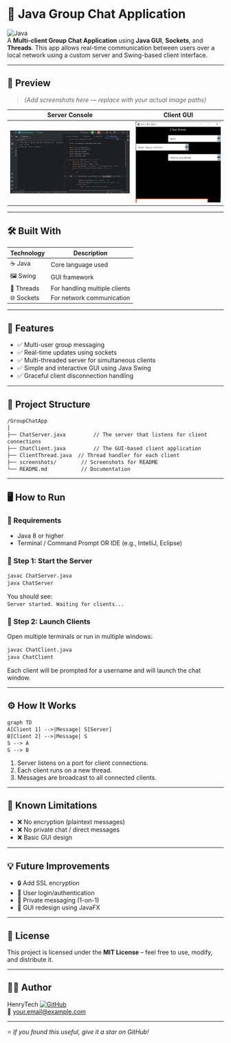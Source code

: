 
# 💬 Java Group Chat Application

![Java](https://img.shields.io/badge/Java-SE%208+-red?style=flat&logo=java)  
A **Multi-client Group Chat Application** using **Java GUI**, **Sockets**, and **Threads**. This app allows real-time communication between users over a local network using a custom server and Swing-based client interface.

---

## 📸 Preview

> _(Add screenshots here — replace with your actual image paths)_

| Server Console | Client GUI |
|----------------|------------|
| ![Server Screenshot](screenshots/server.png) | ![Client Screenshot](screenshots/client.png) |

---

## 🛠️ Built With

| Technology | Description |
|------------|-------------|
| ☕ Java     | Core language used |
| 🖼️ Swing    | GUI framework |
| 🧵 Threads  | For handling multiple clients |
| 🌐 Sockets | For network communication |

---

## 🚀 Features

- ✅ Multi-user group messaging
- ✅ Real-time updates using sockets
- ✅ Multi-threaded server for simultaneous clients
- ✅ Simple and interactive GUI using Java Swing
- ✅ Graceful client disconnection handling

---

## 📁 Project Structure

```plaintext
/GroupChatApp
│
├── ChatServer.java         // The server that listens for client connections
├── ChatClient.java         // The GUI-based client application
├── ClientThread.java  // Thread handler for each client
├── screenshots/        // Screenshots for README
└── README.md           // Documentation
```

---

## 🖥️ How to Run

### 🧩 Requirements

- Java 8 or higher
- Terminal / Command Prompt OR IDE (e.g., IntelliJ, Eclipse)

### 🔌 Step 1: Start the Server

```bash
javac ChatServer.java
java ChatServer
```

You should see:  
`Server started. Waiting for clients...`

### 💬 Step 2: Launch Clients

Open multiple terminals or run in multiple windows:

```bash
javac ChatClient.java
java ChatClient
```

Each client will be prompted for a username and will launch the chat window.

---

## ⚙️ How It Works

```mermaid
graph TD
A[Client 1] -->|Message| S[Server]
B[Client 2] -->|Message| S
S --> A
S --> B
```

1. Server listens on a port for client connections.
2. Each client runs on a new thread.
3. Messages are broadcast to all connected clients.

---

## 🚧 Known Limitations

- ❌ No encryption (plaintext messages)
- ❌ No private chat / direct messages
- ❌ Basic GUI design

---

## 💡 Future Improvements

- 🔒 Add SSL encryption
- 👥 User login/authentication
- 💌 Private messaging (1-on-1)
- 🎨 GUI redesign using JavaFX

---

## 📄 License

This project is licensed under the **MIT License** – feel free to use, modify, and distribute it.

---

## 🙋‍♂️ Author

HenryTech
[![GitHub](https://img.shields.io/badge/GitHub-YourUsername-black?logo=github)](https://github.com/yourusername)  
📧 your.email@example.com

---

⭐ *If you found this useful, give it a star on GitHub!*
